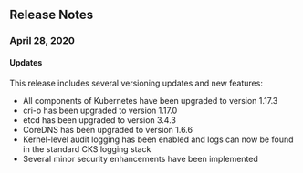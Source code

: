## Release Notes

### April 28, 2020

#### Updates
This release includes several versioning updates and new features:

- All components of Kubernetes have been upgraded to version 1.17.3
- cri-o has been upgraded to version 1.17.0
- etcd has been upgraded to version 3.4.3
- CoreDNS has been upgraded to version 1.6.6
- Kernel-level audit logging has been enabled and logs can now be found in the standard CKS logging stack
- Several minor security enhancements have been implemented
